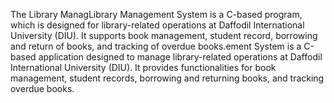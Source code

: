 The Library ManagLibrary Management System is a C-based program, which is designed for library-related operations at Daffodil International University (DIU). It supports book management, student record, borrowing and return of books, and tracking of overdue books.ement System is a C-based application designed to manage library-related operations at Daffodil International University (DIU). It provides functionalities for book management, student records, borrowing and returning books, and tracking overdue books.
